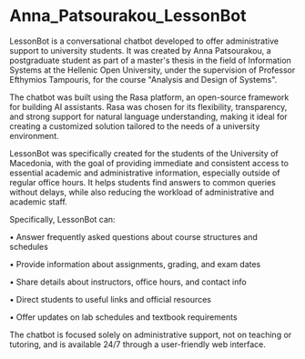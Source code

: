 # Anna_Patsourakou_LessonBot
LessonBot is a conversational chatbot developed to offer administrative support to university students. It was created by Anna Patsourakou, a postgraduate student as part of a master's thesis in the field of Information Systems at the Hellenic Open University, under the supervision of Professor Efthymios Tampouris, for the course "Analysis and Design of Systems".

The chatbot was built using the Rasa platform, an open-source framework for building AI assistants. Rasa was chosen for its flexibility, transparency, and strong support for natural language understanding, making it ideal for creating a customized solution tailored to the needs of a university environment.

LessonBot was specifically created for the students of the University of Macedonia, with the goal of providing immediate and consistent access to essential academic and administrative information, especially outside of regular office hours. It helps students find answers to common queries without delays, while also reducing the workload of administrative and academic staff.

Specifically, LessonBot can:

• Answer frequently asked questions about course structures and schedules

• Provide information about assignments, grading, and exam dates

• Share details about instructors, office hours, and contact info

• Direct students to useful links and official resources

• Offer updates on lab schedules and textbook requirements

The chatbot is focused solely on administrative support, not on teaching or tutoring, and is available 24/7 through a user-friendly web interface.
